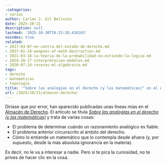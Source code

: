 ```yaml
---
-categories:
- varios
author: Carlos J. Gil Bellosta
date: 2025-10-21
description: null
lastmod: '2025-10-30T19:25:20.416163'
noindex: true
related:
- 2017-03-07-en-contra-del-estado-de-derecho.md
- 2017-01-16-weapons-of-math-destruction.md
- 2021-03-18-la-teoria-de-la-probabilidad-no-extiende-la-logica.md
- 2024-10-17-interpretacion-modelos.md
- 2020-07-24-rarezas-ml-algebraico.md
tags:
- derecho
- matemáticas
- topología
title: '"Sobre las analogías en el derecho (y las matemáticas)" en el Almacén de Derecho'
url: /2025/10/21/almacen-derecho/
---
```


Diríase que por error, han aparecido publicadas unas líneas mías en el [Almacén de Derecho](https://almacendederecho.org/). El artículo se titula [_Sobre las analogías en el derecho (y las matemáticas)_](https://almacendederecho.org/op-ed-sobre-las-analogias-en-el-derecho-y-las-matematicas) y trata de varias cosas:

- El problema de determinar cuándo un razonamiento analógico es fiable.
- El problema anterior circunscrito al ámbito del derecho.
- Cómo lo entiende un matemático que lo contempla desde afuera (y, por supuesto, desde la más absoluta ignorancia en la materia).

Es decir, no le va a interesar a nadie. Pero si te pica la curiosidad, no te prives de hacer clic en la cosa.